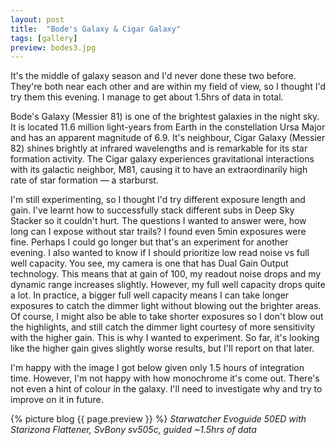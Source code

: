 ```yaml
---
layout: post
title:  "Bode's Galaxy & Cigar Galaxy"
tags: [gallery]
preview: bodes3.jpg
---
```

It's the middle of galaxy season and I'd never done these two before. They're both near each other and are within my field of view, so I thought I'd try them this evening. I manage to get about 1.5hrs of data in total. 

Bode's Galaxy (Messier 81) is one of the brightest galaxies in the night sky. It is located 11.6 million light-years from Earth in the constellation Ursa Major and has an apparent magnitude of 6.9. It's neighbour, Cigar Galaxy (Messier 82) shines brightly at infrared wavelengths and is remarkable for its star formation activity. The Cigar galaxy experiences gravitational interactions with its galactic neighbor, M81, causing it to have an extraordinarily high rate of star formation — a starburst.

I'm still experimenting, so I thought I'd try different exposure length and gain. I've learnt how to successfully stack different subs in Deep Sky Stacker so it couldn't hurt. The questions I wanted to answer were, how long can I expose without star trails? I found even 5min exposures were fine. Perhaps I could go longer but that's an experiment for another evening. I also wanted to know if I should prioritize low read noise vs full well capacity. You see, my camera is one that has Dual Gain Output technology. This means that at gain of 100, my readout noise drops and my dynamic range increases slightly. However, my full well capacity drops quite a lot. In practice, a bigger full well capacity means I can take longer exposures to catch the dimmer light without blowing out the brighter areas. Of course, I might also be able to take shorter exposures so I don't blow out the highlights, and still catch the dimmer light courtesy of more sensitivity with the higher gain. This is why I wanted to experiment. So far, it's looking like the higher gain gives slightly worse results, but I'll report on that later.

I'm happy with the image I got below given only 1.5 hours of integration time. However, I'm not happy with how monochrome it's come out. There's not even a hint of colour in the galaxy. I'll need to investigate why and try to improve on it in future.

{% picture blog {{ page.preview }} %}
_Starwatcher Evoguide 50ED with Starizona Flattener, SvBony sv505c, guided ~1.5hrs of data_

